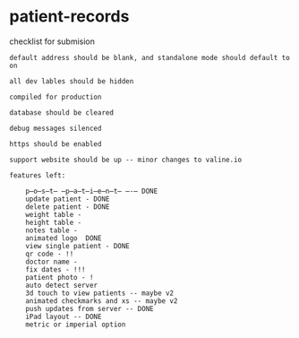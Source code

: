 # patient-records

checklist for submision

    default address should be blank, and standalone mode should default to on

    all dev lables should be hidden

    compiled for production

    database should be cleared
    
    debug messages silenced

    https should be enabled

    support website should be up -- minor changes to valine.io

	features left:

		p̶o̶s̶t̶ ̶p̶a̶t̶i̶e̶n̶t̶ ̶-̶ DONE
		update patient - DONE
		delete patient - DONE
		weight table - 
		height table - 
		notes table - 
		animated logo  DONE
		view single patient - DONE
		qr code - !! 
		doctor name - 
		fix dates - !!!
		patient photo - !
		auto detect server
		3d touch to view patients -- maybe v2
		animated checkmarks and xs -- maybe v2
		push updates from server -- DONE		
		iPad layout -- DONE
		metric or imperial option
		
